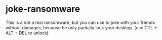 # joke-ransomware
This is a not a real ransomware, but you can use to joke with your friends without damages, because he only partially lock your desktop. (use CTL + ALT + DEL to unlock)
